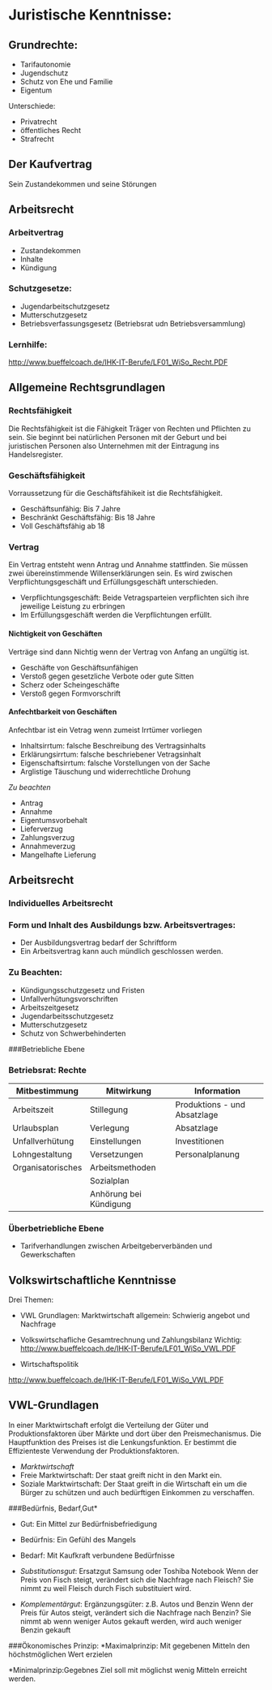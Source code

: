 # Juristische Kenntnisse:

## Grundrechte:
* Tarifautonomie
* Jugendschutz
* Schutz von Ehe und Familie
* Eigentum

Unterschiede:
* Privatrecht
* öffentliches Recht
* Strafrecht

## Der Kaufvertrag
Sein Zustandekommen und seine Störungen

## Arbeitsrecht
### Arbeitvertrag
* Zustandekommen
* Inhalte 
* Kündigung

### Schutzgesetze:
* Jugendarbeitschutzgesetz
* Mutterschutzgesetz
* Betriebsverfassungsgesetz (Betriebsrat udn Betriebsversammlung)

### Lernhilfe:
http://www.bueffelcoach.de/IHK-IT-Berufe/LF01_WiSo_Recht.PDF


## Allgemeine Rechtsgrundlagen

### Rechtsfähigkeit
Die Rechtsfähigkeit ist die Fähigkeit Träger von Rechten und Pflichten zu sein. Sie beginnt bei natürlichen Personen mit der Geburt und bei juristischen Personen also Unternehmen mit der Eintragung ins Handelsregister.

### Geschäftsfähigkeit
Vorraussetzung für die Geschäftsfähikeit ist die Rechtsfähigkeit. 
* Geschäftsunfähig: Bis 7 Jahre
* Beschränkt Geschäftsfähig: Bis 18 Jahre
* Voll Geschäftsfähig ab 18


### Vertrag 
Ein Vertrag entsteht wenn Antrag und Annahme stattfinden. Sie müssen zwei übereinstimmende Willenserklärungen sein. Es wird zwischen Verpflichtungsgeschäft und Erfüllungsgeschäft unterschieden. 
* Verpflichtungsgeschäft: Beide Vetragsparteien verpflichten sich ihre jeweilige Leistung zu erbringen
* Im Erfüllungsgeschäft werden die Verpflichtungen erfüllt.

#### Nichtigkeit von Geschäften
Verträge sind dann Nichtig wenn der Vertrag von Anfang an ungültig ist.
* Geschäfte von Geschäftsunfähigen
* Verstoß gegen gesetzliche Verbote oder gute Sitten
* Scherz oder Scheingeschäfte
* Verstoß gegen Formvorschrift

#### Anfechtbarkeit von Geschäften
Anfechtbar ist ein Vetrag wenn zumeist Irrtümer vorliegen
* Inhaltsirrtum: falsche Beschreibung des Vertragsinhalts
* Erklärungsirrtum: falsche beschriebener Vetragsinhalt
* Eigenschaftsirrtum: falsche Vorstellungen von der Sache
* Arglistige Täuschung und widerrechtliche Drohung

*Zu beachten*

* Antrag 
* Annahme
* Eigentumsvorbehalt
* Lieferverzug
* Zahlungsverzug
* Annahmeverzug
* Mangelhafte Lieferung

## Arbeitsrecht

### Individuelles Arbeitsrecht

### Form und Inhalt des Ausbildungs bzw. Arbeitsvertrages:
* Der Ausbildungsvertrag bedarf der Schriftform
* Ein Arbeitsvertrag kann auch mündlich geschlossen werden. 

### Zu Beachten:
* Kündigungsschutzgesetz und Fristen 
* Unfallverhütungsvorschriften
* Arbeitszeitgesetz
* Jugendarbeitsschutzgesetz
* Mutterschutzgesetz
* Schutz von Schwerbehinderten

###Betriebliche Ebene
### Betriebsrat: Rechte
| Mitbestimmung         | Mitwirkung                | Information                   |
|-------------------    |-------------------------  |------------------------------ |
| Arbeitszeit           | Stillegung                | Produktions - und Absatzlage  |
| Urlaubsplan           | Verlegung                 | Absatzlage                    |
| Unfallverhütung       | Einstellungen             | Investitionen                 |
| Lohngestaltung        | Versetzungen              | Personalplanung               |
| Organisatorisches     | Arbeitsmethoden           |                               |
|                       | Sozialplan                |                               |
|                       | Anhörung bei Kündigung    |                               |

### Überbetriebliche Ebene
* Tarifverhandlungen zwischen Arbeitgeberverbänden und Gewerkschaften

## Volkswirtschaftliche Kenntnisse
Drei Themen:

* VWL Grundlagen: Marktwirtschaft allgemein: Schwierig angebot und Nachfrage

* Volkswirtschafliche Gesamtrechnung und Zahlungsbilanz
Wichtig:
http://www.bueffelcoach.de/IHK-IT-Berufe/LF01_WiSo_VWL.PDF

* Wirtschaftspolitik 

http://www.bueffelcoach.de/IHK-IT-Berufe/LF01_WiSo_VWL.PDF

## VWL-Grundlagen
In einer Marktwirtschaft erfolgt die Verteilung der Güter und Produktionsfaktoren über Märkte und dort über den  Preismechanismus.
Die Hauptfunktion des Preises ist die Lenkungsfunktion. Er bestimmt die Effizienteste Verwendung der Produktionsfaktoren.

* *Marktwirtschaft*
* Freie Marktwirtschaft: Der staat greift nicht in den Markt ein.
* Soziale Marktwirtschaft: Der Staat greift in die Wirtschaft ein um die Bürger zu schützen und auch bedürftigen Einkommen zu verschaffen.

###Bedürfnis, Bedarf,Gut*
* Gut: Ein Mittel zur Bedürfnisbefriedigung
* Bedürfnis: Ein Gefühl des Mangels 
* Bedarf: Mit Kaufkraft verbundene Bedürfnisse

* *Substitutionsgut*: Ersatzgut Samsung oder Toshiba Notebook Wenn der Preis von Fisch steigt, verändert sich die Nachfrage nach Fleisch? Sie nimmt zu weil Fleisch durch Fisch substituiert wird.
*  *Komplementärgut*: Ergänzungsgüter: z.B. Autos und Benzin Wenn der Preis für Autos steigt, verändert sich die Nachfrage nach Benzin? Sie nimmt ab wenn weniger Autos gekauft werden, wird auch weniger Benzin gekauft

###Ökonomisches Prinzip: 
*Maximalprinzip: Mit gegebenen Mitteln den höchstmöglichen Wert erzielen

*Minimalprinzip:Gegebnes Ziel soll mit möglichst wenig Mitteln erreicht werden.
    

